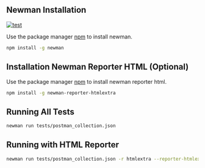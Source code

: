 ## Newman Installation

[![test](https://github.com/GhsVilela/postman-newman-example/actions/workflows/main.yml/badge.svg)](https://github.com/GhsVilela/postman-newman-example/actions/workflows/main.yml)

Use the package manager [npm](https://docs.npmjs.com/downloading-and-installing-node-js-and-npm) to install newman.

```bash
npm install -g newman
```

## Installation Newman Reporter HTML (Optional)

Use the package manager [npm](https://docs.npmjs.com/downloading-and-installing-node-js-and-npm) to install newman reporter html.

```bash
npm install -g newman-reporter-htmlextra
```

## Running All Tests

```bash
newman run tests/postman_collection.json
```

## Running with HTML Reporter

```bash
newman run tests/postman_collection.json -r htmlextra --reporter-htmlextra-export testResults/htmlreport.html --reporter-htmlextra-darkTheme
```
